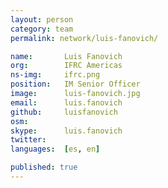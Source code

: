 ```yaml
---
layout: person
category: team
permalink: network/luis-fanovich/

name:       Luis Fanovich
org:        IFRC Americas
ns-img:     ifrc.png
position:   IM Senior Officer
image:      luis-fanovich.jpg
email:      luis.fanovich
github:     luisfanovich
osm:        
skype:      luis.fanovich
twitter:    
languages:  [es, en]

published: true
---
```


